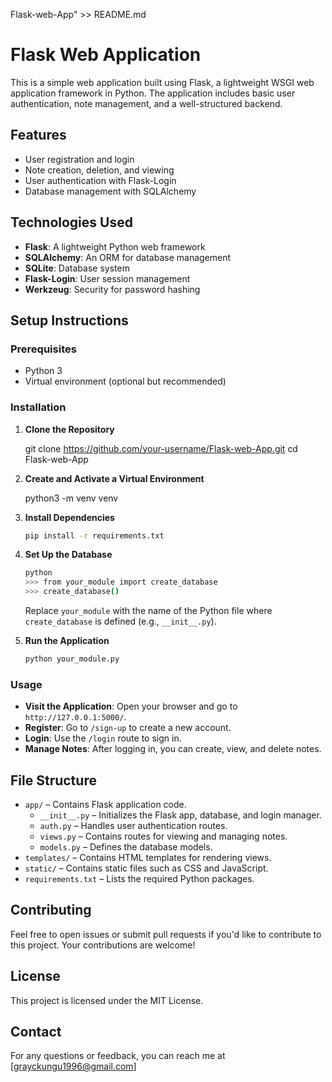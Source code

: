 
  Flask-web-App" >> README.md

# Flask Web Application

This is a simple web application built using Flask, a lightweight WSGI web application framework in Python. The application includes basic user authentication, note management, and a well-structured backend.

## Features

- User registration and login
- Note creation, deletion, and viewing
- User authentication with Flask-Login
- Database management with SQLAlchemy

## Technologies Used

- **Flask**: A lightweight Python web framework
- **SQLAlchemy**: An ORM for database management
- **SQLite**: Database system
- **Flask-Login**: User session management
- **Werkzeug**: Security for password hashing

## Setup Instructions

### Prerequisites

- Python 3
- Virtual environment (optional but recommended)

### Installation

1. **Clone the Repository**

   git clone https://github.com/your-username/Flask-web-App.git
   cd Flask-web-App


2. **Create and Activate a Virtual Environment**

   python3 -m venv venv
   

3. **Install Dependencies**

   ```sh
   pip install -r requirements.txt
   ```

4. **Set Up the Database**

   ```sh
   python
   >>> from your_module import create_database
   >>> create_database()
   ```

   Replace `your_module` with the name of the Python file where `create_database` is defined (e.g., `__init__.py`).

5. **Run the Application**

   ```sh
   python your_module.py
   ```


### Usage

- **Visit the Application**: Open your browser and go to `http://127.0.0.1:5000/`.
- **Register**: Go to `/sign-up` to create a new account.
- **Login**: Use the `/login` route to sign in.
- **Manage Notes**: After logging in, you can create, view, and delete notes.

## File Structure

- `app/` – Contains Flask application code.
  - `__init__.py` – Initializes the Flask app, database, and login manager.
  - `auth.py` – Handles user authentication routes.
  - `views.py` – Contains routes for viewing and managing notes.
  - `models.py` – Defines the database models.
- `templates/` – Contains HTML templates for rendering views.
- `static/` – Contains static files such as CSS and JavaScript.
- `requirements.txt` – Lists the required Python packages.

## Contributing

Feel free to open issues or submit pull requests if you'd like to contribute to this project. Your contributions are welcome!

## License

This project is licensed under the MIT License. 
## Contact

For any questions or feedback, you can reach me at [grayckungu1996@gmail.com]
